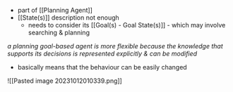 - part of [[Planning Agent]]
- [[State(s)]] description not enough
	- needs to consider its [[Goal(s) - Goal State(s)]] - which may involve searching & planning

*a planning goal-based agent is more flexible because the knowledge that supports its decisions is represented explicitly & can be modified* 
- basically means that the behaviour can be easily changed

![[Pasted image 20231012010339.png]]
